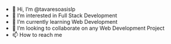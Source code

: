 - 👋 Hi, I’m @tavaresoasislp
- 👀 I’m interested in Full Stack Development
- 🌱 I’m currently learning Web Development
- 💞️ I’m looking to collaborate on any Web Development Project
- 📫 How to reach me

<!---
tavaresoasislp/tavaresoasislp is a ✨ special ✨ repository because its `README.md` (this file) appears on your GitHub profile.
You can click the Preview link to take a look at your changes.
--->
